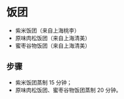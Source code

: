 # 饭团

- 紫米饭团（来自上海桃李）
- 原味肉松饭团（来自上海清美）
- 蜜枣谷物饭团（来自上海清美）

## 步骤
- 紫米饭团蒸制 15 分钟；
- 原味肉松饭团、蜜枣谷物饭团蒸制 20 分钟。